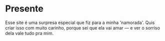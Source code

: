 # Presente
Esse site é uma surpresa especial que fiz para a minha 'namorada'. Quis criar isso com muito carinho, porque sei que ela vai amar — e ver o sorriso dela vale tudo pra mim.
